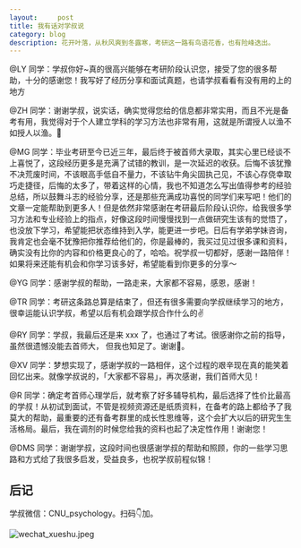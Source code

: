 ```yaml
---
layout:     post
title: 我有话对学叔说
category: blog
description: 花开叶落，从秋风爽到冬露寒，考研这一路有鸟语花香，也有险峰迭出。
---
```


@LY 同学：学叔你好~真的很高兴能够在考研阶段认识您，接受了您的很多帮助，十分的感谢您！我写好了经历分享和面试真题，也请学叔看看有没有用的上的地方

@ZH 同学：谢谢学叔，说实话，确实觉得您给的信息都非常实用，而且不光是备考有用，我觉得对于个人建立学科的学习方法也非常有用，这就是所谓授人以渔不如授人以渔。🤔

@MG 同学：毕业考研至今已近三年，最后终于被首师大录取，其实心里已经谈不上喜悦了，这段经历更多是充满了试错的教训，是一次延迟的收获。后悔不该犹豫不决荒废时间，不该眼高手低自不量力，不该钻牛角尖固执己见，不该心存侥幸取巧走捷径，后悔的太多了，带着这样的心情，我也不知道怎么写出值得参考的经验总结，所以鼓舞斗志的经验分享，还是那些充满成功喜悦的同学们来写吧！他们的文章一定能帮助到更多人！但是依然非常感谢在考研最后阶段认识你，给我很多学习方法和专业经验上的指点，好像这段时间慢慢找到一点做研究生该有的觉悟了，也没放下学习，希望能把状态维持到入学，能更进一步吧。日后有学弟学妹咨询，我肯定也会毫不犹豫把你推荐给他们的，你是最棒的，我买过见过很多课和资料，确实没有比你的内容和价格更良心的了，哈哈。祝学叔一切都好，感谢一路陪伴！如果将来还能有机会和你学习该多好，希望能看到你更多的分享～

@YG 同学：感谢学叔的帮助，一路走来，大家都不容易，感恩，感谢！

@TR 同学：考研这条路总算是结束了，但还有很多需要向学叔继续学习的地方，很幸运能认识学叔，希望以后有机会跟学叔合作什么的✌️

@RY 同学：学叔，我最后还是来 xxx 了，也通过了考试。很感谢你之前的指导，虽然很遗憾没能去首师大， 但我也知足了。谢谢🙏。

@XV 同学：梦想实现了，感谢学叔的一路相伴，这个过程的艰辛现在真的能笑着回忆出来。就像学叔说的，「大家都不容易」，再次感谢，我们首师大见！

@R 同学：确定考首师心理学后，就考察了好多辅导机构，最后选择了性价比最高的学叔！从初试到面试，不管是视频资源还是纸质资料，在备考的路上都给予了我莫大的帮助，最重要的还有备考群里的成长性思维等，这个会扩大以后的研究生生活格局。最后，我在调剂的时候您给我的资料也起了决定性作用！谢谢您！

@DMS 同学：谢谢学叔，这段时间也很感谢学叔的帮助和照顾，你的一些学习思路和方式给了我很多启发，受益良多，也祝学叔前程似锦！

## 后记

学叔微信：CNU_psychology。扫码👇加。

![wechat_xueshu.jpeg](https://cnu347-1257355643.cos.ap-beijing.myqcloud.com/CNU347/WechatIMG125.jpeg)


